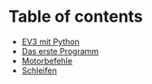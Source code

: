 # Table of contents

* [EV3 mit Python](README.md)
* [Das erste Programm](das-erste-programm.md)
* [Motorbefehle](weitere-einfache-programme.md)
* [Schleifen](schleifen.md)

